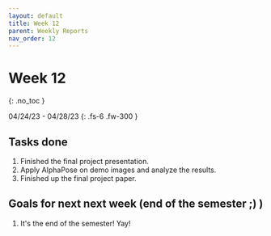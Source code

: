 ```yaml
---
layout: default
title: Week 12
parent: Weekly Reports
nav_order: 12
---
```


# Week 12
{: .no_toc }

04/24/23 - 04/28/23
{: .fs-6 .fw-300 }

## Tasks done
1. Finished the final project presentation.
2. Apply AlphaPose on demo images and analyze the results.
2. Finished up the final project paper.

## Goals for next next week (end of the semester ;) )
1. It's the end of the semester! Yay!